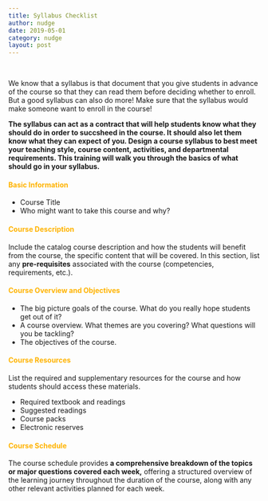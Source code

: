 ```yaml
---
title: Syllabus Checklist
author: nudge
date: 2019-05-01
category: nudge
layout: post
---
```


<br>

We know that a syllabus is that document that you give students in advance of the course so that they can read them before deciding whether to enroll. But a good syllabus can also do more! Make sure that the syllabus would make someone want to enroll in the course!

**The syllabus can act as a contract that will help students know what they should do in order to succsheed in the course. It should also let them know what they can expect of you. Design a course syllabus to best meet your teaching style, course content, activities, and departmental requirements. 
This training will walk you through the basics of what should go in your syllabus.**

#### <span style="color:#ffb300; font-weight:bold;">Basic Information</span>

- Course Title
- Who might want to take this course and why?

#### <span style="color:#ffb300; font-weight:bold;">Course Description</span>

Include the catalog course description and how the students will benefit from the course, the specific content that will be covered. 
In this section, list any **pre-requisites** associated with the course (competencies, requirements, etc.).

#### <span style="color:#ffb300; font-weight:bold;">Course Overview and Objectives</span>

- The big picture goals of the course. What do you really hope students get out of it?
- A course overview. What themes are you covering? What questions will you be tackling? 
- The objectives of the course. 

#### <span style="color:#ffb300; font-weight:bold;">Course Resources</span>

List the required and supplementary resources for the course and how students should access these materials.
-	Required textbook and readings
-	Suggested readings
-	Course packs
-	Electronic reserves

#### <span style="color:#ffb300; font-weight:bold;">Course Schedule</span>

The course schedule provides **a comprehensive breakdown of the topics or major questions covered each week,** offering a structured overview of the learning journey throughout the duration of the course, along with any other relevant activities planned for each week.

<br>
<br>

